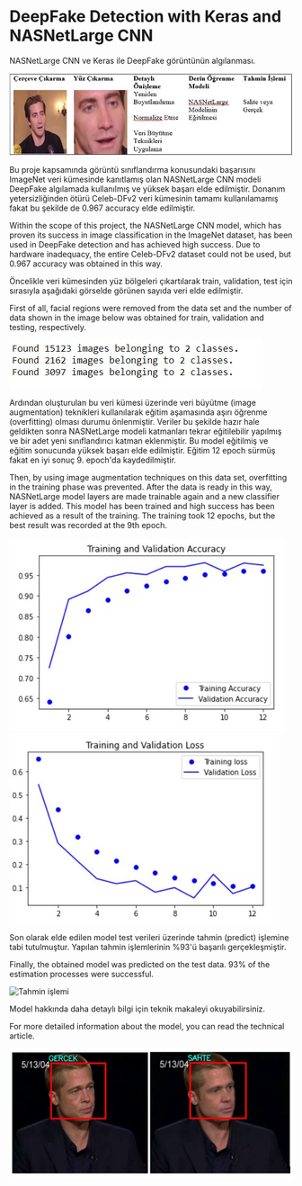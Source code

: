 # DeepFake Detection with Keras and NASNetLarge CNN
 NASNetLarge CNN ve Keras ile DeepFake görüntünün algılanması.
 
 ![Model Resmi](https://github.com/EkremBali/DeepFake-Detection-with-Keras-and-NASNetLarge-CNN/blob/main/images/NASNetModel.JPG)
 
 Bu proje kapsamında görüntü sınıflandırma konusundaki başarısını ImageNet veri kümesinde kanıtlamış olan NASNetLarge CNN modeli DeepFake algılamada kullanılmış ve yüksek başarı elde edilmiştir. Donanım yetersizliğinden ötürü Celeb-DFv2 veri kümesinin tamamı kullanılamamış fakat bu şekilde de 0.967 accuracy elde edilmiştir.
 
 Within the scope of this project, the NASNetLarge CNN model, which has proven its success in image classification in the ImageNet dataset, has been used in DeepFake detection and has achieved high success. Due to hardware inadequacy, the entire Celeb-DFv2 dataset could not be used, but 0.967 accuracy was obtained in this way.
 
 Öncelikle veri kümesinden yüz bölgeleri çıkartılarak train, validation, test  için sırasıyla  aşağıdaki görselde görünen sayıda veri elde edilmiştir.
 
 First of all, facial regions were removed from the data set and the number of data shown in the image below was obtained for train, validation and testing, respectively.
 
 ![Veri Sayıları](https://github.com/EkremBali/DeepFake-Detection-with-Keras-and-NASNetLarge-CNN/blob/main/images/NAS4-veriSay%C4%B1s%C4%B1.JPG)
 
 Ardından oluşturulan bu veri kümesi üzerinde veri büyütme (image augmentation) teknikleri kullanılarak eğitim aşamasında aşırı öğrenme (overfitting) olması durumu önlenmiştir. Veriler bu şekilde hazır hale geldikten sonra NASNetLarge modeli katmanları tekrar eğitilebilir yapılmış ve bir adet yeni sınıflandırıcı katman eklenmiştir. Bu model eğitilmiş ve eğitim sonucunda yüksek başarı elde edilmiştir. Eğitim 12 epoch sürmüş fakat en iyi sonuç 9. epoch'da kaydedilmiştir.
 
 Then, by using image augmentation techniques on this data set, overfitting in the training phase was prevented. After the data is ready in this way, NASNetLarge model layers are made trainable again and a new classifier layer is added. This model has been trained and high success has been achieved as a result of the training. The training took 12 epochs, but the best result was recorded at the 9th epoch.
 
 ![Acc Grafik](https://github.com/EkremBali/DeepFake-Detection-with-Keras-and-NASNetLarge-CNN/blob/main/images/NAS4-AccuracyGraph.JPG)
 ![Loss Grafik](https://github.com/EkremBali/DeepFake-Detection-with-Keras-and-NASNetLarge-CNN/blob/main/images/NAS4-LossGraph.JPG)
 
 Son olarak elde edilen model test verileri üzerinde tahmin (predict) işlemine tabi tutulmuştur. Yapılan tahmin işlemlerinin %93'ü başarılı gerçekleşmiştir.
 
 Finally, the obtained model was predicted on the test data. 93% of the estimation processes were successful.
 
 ![Tahmin işlemi](https://github.com/EkremBali/DeepFake-Detection-with-Keras-and-NASNetLarge-CNN/blob/main/images/NAS4-TestVerileriY%C3%BCzdesi.JPG)
 
 Model hakkında daha detaylı bilgi için teknik makaleyi okuyabilirsiniz.
 
 For more detailed information about the model, you can read the technical article.
 
 ![Görüntü üzerinde tahmin](https://github.com/EkremBali/DeepFake-Detection-with-Keras-and-NASNetLarge-CNN/blob/main/images/gercek_Sahte_test.JPG)
